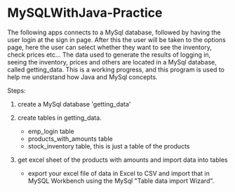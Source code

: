 # MySQLWithJava-Practice

The following apps connects to a MySql database, followed by having the user login at the sign in page. After this the user will be taken to the options page,
here the user can select whether they want to see the inventory, check prices etc... The data used to generate the results of logging in, seeing the inventory, 
prices and others are located in a MySql database, called getting_data. This is a working progress, and this program is used to help me 
understand how Java and MySql concepts.

Steps: 
1. create a MySql database 'getting_data'
2. create tables in getting_data.
    - emp_login table
    - products_with_amounts table
    - stock_inventory table, this is just a table of the products
    
3. get excel sheet of the products with amounts and import data into tables
    - export your excel file of data in Excel to CSV and import that in MySQL Workbench using 
      the MySql "Table data import Wizard".
 
      
 



